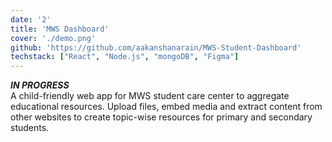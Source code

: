 ```yaml
---
date: '2'
title: 'MWS Dashboard'
cover: './demo.png'
github: 'https://github.com/aakanshanarain/MWS-Student-Dashboard'
techstack: ["React", "Node.js", "mongoDB", "Figma"]
---
```

<i><b>IN PROGRESS</b></i>
<br>
A child-friendly web app for MWS student care center to aggregate educational resources. Upload files, embed media and extract content from other websites to create topic-wise resources for primary and secondary students.
